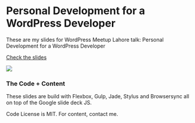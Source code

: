 # Personal Development for a WordPress Developer

These are my slides for WordPress Meetup Lahore talk: Personal Development for a WordPress Developer

[Check the slides](http://ahmadawais.github.io/Talk_Personal_Development_for_a_WordPress_Developer/)

![](https://i.imgur.com/c2MnzbC.jpg)


### The Code + Content

These slides are build with Flexbox, Gulp, Jade, Stylus and Browsersync all on top of the Google slide deck JS.

Code License is MIT. For content, contact me.


